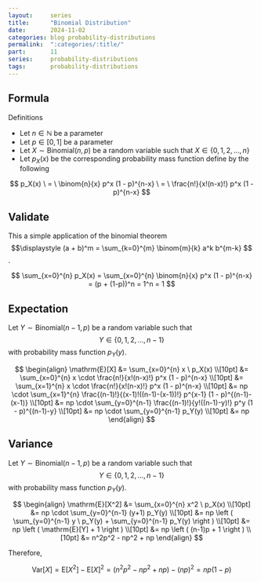 ```yaml
---
layout:     series
title:      "Binomial Distribution"
date:       2024-11-02
categories: blog probability-distributions
permalink:  ":categories/:title/"
part:       11
series:     probability-distributions
tags:       probability-distributions
---
```


## Formula

Definitions
- Let $n \in \mathbb{N}$ be a parameter
- Let $p \in [0, 1]$ be a parameter
- Let $X \sim \text{Binomial}(n, p)$ be a random variable such that $X \in \{ 0, 1, 2, \ldots, n \}$
- Let $p_X(x)$ be the corresponding probability mass function define by the following

$$
p_X(x)
\ = \
\binom{n}{x} p^x (1 - p)^{n-x}
\ = \
\frac{n!}{x!(n-x)!} p^x (1 - p)^{n-x}
$$

## Validate

This a simple application of the <span class="tooltip">binomial theorem
    <span class="tooltiptext"> 
        $$\displaystyle
        (a + b)^m = \sum_{k=0}^{m} \binom{m}{k} a^k b^{m-k}
        $$
    </span>
</span>.

$$
\sum_{x=0}^{n} p_X(x) = \sum_{x=0}^{n} \binom{n}{x} p^x (1 - p)^{n-x} = (p + (1-p))^n = 1^n = 1
$$

## Expectation

Let $Y \sim \text{Binomial}(n-1, p)$ be a random variable such that $$Y \in \{ 0, 1, 2, \ldots, n-1 \}$$ with probability mass function $p_Y(y)$.

$$
\begin{align}
    \mathrm{E}[X]
    &= \sum_{x=0}^{n} x \ p_X(x) \\[10pt]
    &= \sum_{x=0}^{n} x \cdot \frac{n!}{x!(n-x)!} p^x (1 - p)^{n-x} \\[10pt]
    &= \sum_{x=1}^{n} x \cdot \frac{n!}{x!(n-x)!} p^x (1 - p)^{n-x} \\[10pt]
    &= np \cdot \sum_{x=1}^{n} \frac{(n-1)!}{(x-1)!((n-1)-(x-1))!} p^{x-1} (1 - p)^{(n-1)-(x-1)} \\[10pt]
    &= np \cdot \sum_{y=0}^{n-1} \frac{(n-1)!}{y!((n-1)-y)!} p^y (1 - p)^{(n-1)-y} \\[10pt]
    &= np \cdot \sum_{y=0}^{n-1} p_Y(y) \\[10pt]
    &= np
\end{align}
$$


## Variance

Let $Y \sim \text{Binomial}(n-1, p)$ be a random variable such that $$Y \in \{ 0, 1, 2, \ldots, n-1 \}$$ with probability mass function $p_Y(y)$.

$$
\begin{align}
    \mathrm{E}[X^2] 
    &= \sum_{x=0}^{n} x^2 \ p_X(x) \\[10pt]
    &= np \cdot \sum_{y=0}^{n-1} (y+1) p_Y(y) \\[10pt]
    &= np \left ( \sum_{y=0}^{n-1} y \ p_Y(y)  + \sum_{y=0}^{n-1} p_Y(y) \right ) \\[10pt]
    &= np \left ( \mathrm{E}[Y] + 1 \right ) \\[10pt]
    &= np \left ( (n-1)p  + 1 \right ) \\[10pt]
    &= n^2p^2 - np^2 + np
\end{align}
$$

Therefore, 

$$
\mathrm{Var}[X] = \mathrm{E}[X^2] - \mathrm{E}[X]^2 = (n^2p^2 - np^2 + np) - (np)^2 = np(1 - p)
$$

